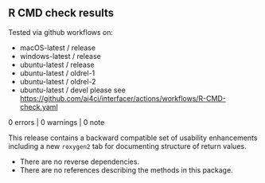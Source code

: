 ## R CMD check results

Tested via github workflows on:
* macOS-latest / release
* windows-latest / release
* ubuntu-latest / release
* ubuntu-latest / oldrel-1
* ubuntu-latest / oldrel-2
* ubuntu-latest / devel
please see https://github.com/ai4ci/interfacer/actions/workflows/R-CMD-check.yaml

0 errors | 0 warnings | 0 note

This release contains a backward compatible set of usability enhancements 
including a new `roxygen2` tab for documenting structure of return values.

* There are no reverse dependencies.
* There are no references describing the methods in this package.

